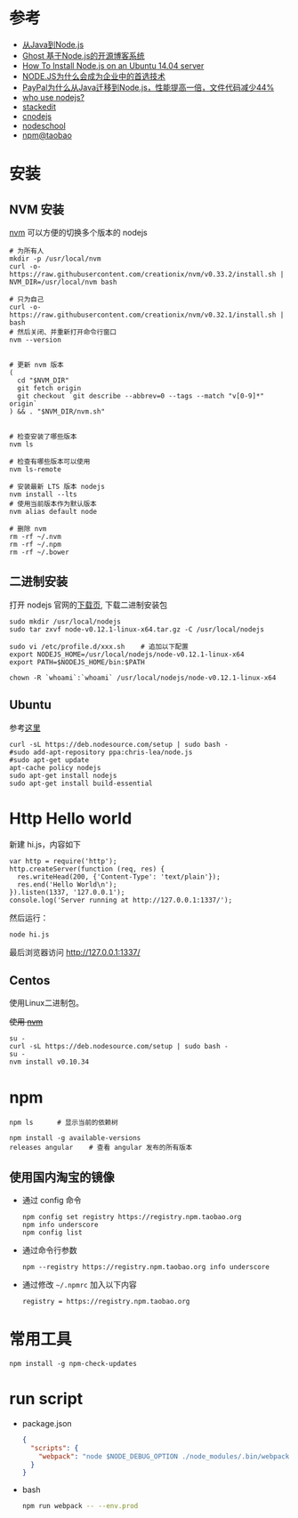 
# 参考
* [从Java到Node.js](http://www.ituring.com.cn/article/946)
* [Ghost 基于Node.js的开源博客系统](http://segmentfault.com/a/1190000000372040)
* [How To Install Node.js on an Ubuntu 14.04 server](https://www.digitalocean.com/community/tutorials/how-to-install-node-js-on-an-ubuntu-14-04-server)
* [NODE.JS为什么会成为企业中的首选技术](http://ourjs.com/detail/532f0650c911679a2800000a)
* [PayPal为什么从Java迁移到Node.js，性能提高一倍，文件代码减少44%](http://ourjs.com/detail/52a914f0127c763203000008)
* [who use nodejs?](https://github.com/joyent/node/wiki/Projects,-Applications,-and-Companies-Using-Node)
* [stackedit](https://stackedit.io/)
* [cnodejs](https://cnodejs.org/)
* [nodeschool](http://nodeschool.io/)
* [npm@taobao](https://npm.taobao.org/)


# 安装

## NVM 安装

[nvm](https://github.com/creationix/nvm) 可以方便的切换多个版本的 nodejs

```
# 为所有人
mkdir -p /usr/local/nvm
curl -o- https://raw.githubusercontent.com/creationix/nvm/v0.33.2/install.sh | NVM_DIR=/usr/local/nvm bash

# 只为自己
curl -o- https://raw.githubusercontent.com/creationix/nvm/v0.32.1/install.sh | bash
# 然后关闭、并重新打开命令行窗口
nvm --version


# 更新 nvm 版本
(
  cd "$NVM_DIR"
  git fetch origin
  git checkout `git describe --abbrev=0 --tags --match "v[0-9]*" origin`
) && . "$NVM_DIR/nvm.sh"


# 检查安装了哪些版本
nvm ls

# 检查有哪些版本可以使用
nvm ls-remote

# 安装最新 LTS 版本 nodejs
nvm install --lts
# 使用当前版本作为默认版本
nvm alias default node

# 删除 nvm
rm -rf ~/.nvm
rm -rf ~/.npm
rm -rf ~/.bower

```

## 二进制安装

打开 nodejs 官网的[下载页](https://nodejs.org/download/), 下载二进制安装包


```
sudo mkdir /usr/local/nodejs
sudo tar zxvf node-v0.12.1-linux-x64.tar.gz -C /usr/local/nodejs

sudo vi /etc/profile.d/xxx.sh    # 追加以下配置
export NODEJS_HOME=/usr/local/nodejs/node-v0.12.1-linux-x64
export PATH=$NODEJS_HOME/bin:$PATH

chown -R `whoami`:`whoami` /usr/local/nodejs/node-v0.12.1-linux-x64
```





## Ubuntu

参考[这里](https://github.com/joyent/node/wiki/Installing-Node.js-via-package-manager)

```
curl -sL https://deb.nodesource.com/setup | sudo bash -
#sudo add-apt-repository ppa:chris-lea/node.js
#sudo apt-get update
apt-cache policy nodejs
sudo apt-get install nodejs
sudo apt-get install build-essential
```


# Http Hello world

新建 hi.js，内容如下

```
var http = require('http');
http.createServer(function (req, res) {
  res.writeHead(200, {'Content-Type': 'text/plain'});
  res.end('Hello World\n');
}).listen(1337, '127.0.0.1');
console.log('Server running at http://127.0.0.1:1337/');
```

然后运行：

```
node hi.js
```

最后浏览器访问 http://127.0.0.1:1337/



## Centos

使用Linux二进制包。

<del>使用 [nvm](https://github.com/joyent/node/wiki/installing-node.js-via-package-manager#enterprise-linux-and-fedora)</del>

```
su -
curl -sL https://deb.nodesource.com/setup | sudo bash -
su -
nvm install v0.10.34
```


# npm

```
npm ls      # 显示当前的依赖树

npm install -g available-versions
releases angular    # 查看 angular 发布的所有版本
```

## 使用国内淘宝的镜像

* 通过 config 命令

    ```
    npm config set registry https://registry.npm.taobao.org
    npm info underscore
    npm config list
    ```

* 通过命令行参数

    ```
    npm --registry https://registry.npm.taobao.org info underscore
    ```

* 通过修改 `~/.npmrc` 加入以下内容

    ```
    registry = https://registry.npm.taobao.org
    ```

# 常用工具

```
npm install -g npm-check-updates
```


# run script

* package.json

    ```json
    {
      "scripts": {
        "webpack": "node $NODE_DEBUG_OPTION ./node_modules/.bin/webpack"
      }
    }
    ```
* bash

    ```bash
    npm run webpack -- --env.prod
    ```